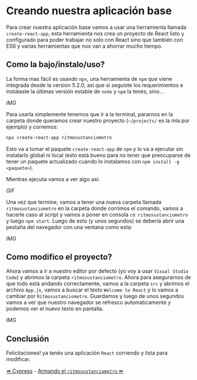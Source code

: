 # Creando nuestra aplicación base
Para crear nuestra aplicación base vamos a usar una herramienta llamada `create-react-app`, esta herramienta nos crea un proyecto de React listo y configurado para poder trabajar no solo con React sino que también con ES6 y varias herramientas que nos van a ahorrar mucho tiempo.

## Como la bajo/instalo/uso?
La forma mas fácil es usando `npx`, una herramienta de `npm` que viene integrada desde la version 5.2.0, así que si seguiste los requerimientos e instalaste la últimas versión estable de `node` y `npm` la tenés, sino...

*IMG*

Para usarla simplemente tenemos que ir a la terminal, pararnos en la carpeta donde queramos crear nuestro proyecto (`~/projects/` es la mía por ejemplo) y corremos:
```bash
npx create-react-app ritmosustanciometro
```
Esto va a tomar el paquete `create-react-app` de `npm` y lo va a ejecutar sin instalarlo global ni local (esto está bueno para no tener que preocuparse de tener un paquete actualizado cuando lo instalamos con `npm install -g <paquete>`).

Mientras ejecuta vamos a ver algo así:

*GIF*

Una vez que termine, vamos a tener una nueva carpeta llamada `ritmosustanciometro` en la carpeta donde corrimos el comando, vamos a hacerle caso al script y vamos a poner en consola `cd ritmosustanciometro` y luego `npm start`. Luego de esto (y unos segundos) se debería abrir una pestaña del navegador con una ventana como esta:

*IMG*

## Como modifico el proyecto?
Ahora vamos a ir a nuestro editor por defecto (yo voy a usar `Visual Studio Code`) y abrímos la carpeta `ritmosustanciometro`.
Ahora para asegurarnos de que todo está andando correctamente, vamos a la carpeta `src` y abrimos el archivo `App.js`, vamos a buscar el texto `Welcome to React` y lo vamos a cambiar por `Ritmosustanciometro`.
Guardamos y luego de unos segundos vamos a ver que nuestro navegador se refresco automaticamente y podemos ver el nuevo texto en pantalla.

*IMG*

## Conclusión
Felicitaciones! ya tenés una aplicación `React` corriendo y lista para modificar.

[⏪ Cypress](../tools/cypress.md) - [Armando el `ritmosustanciometro` ⏩](./02-armar-ritmosustanciometro.md)
